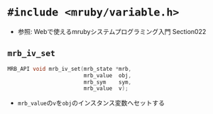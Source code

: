 # `#include <mruby/variable.h>`
- 参照: Webで使えるmrubyシステムプログラミング入門 Section022

## `mrb_iv_set`
```c
MRB_API void mrb_iv_set(mrb_state *mrb,
                        mrb_value  obj,
                        mrb_sym    sym,
                        mrb_value  v);
```
- `mrb_value`の`v`を`obj`のインスタンス変数へセットする
